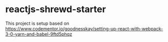 # reactjs-shrewd-starter

This project is setup based on https://www.codementor.io/goodnesskay/setting-up-react-with-webpack-3-0-yarn-and-babel-9ftd5phqz
